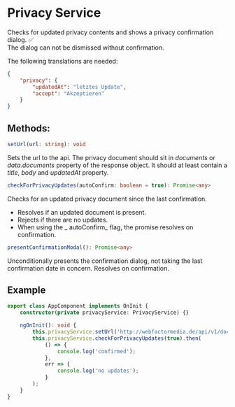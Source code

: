 # Privacy Service

Checks for updated privacy contents and shows a privacy confirmation dialog. ✅  
The dialog can not be dismissed without confirmation.

The following translations are needed:
```json
{
    "privacy": {
        "updatedAt": "letztes Update",
        "accept": "Akzeptieren"
    }
}
```

## Methods:
```typescript
setUrl(url: string): void
```
Sets the url to the api. The privacy document should sit in _documents_ or _data.documents_ property of the response object. It should at least contain a _title_, _body_ and _updatedAt_ property.

```typescript
checkForPrivacyUpdates(autoConfirm: boolean = true): Promise<any> 
```
Checks for an updated privacy document since the last confirmation. 
* Resolves if an updated document is present.
* Rejects if there are no updates.
* When using the _ autoConfirm_ flag, the promise resolves on confirmation.

```typescript
presentConfirmationModal(): Promise<any>
```
Unconditionally presents the confirmation dialog, not taking the last confirmation date in concern.
Resolves on confirmation.

## Example
```typescript
export class AppComponent implements OnInit {
    constructor(private privacyService: PrivacyService) {}

    ngOnInit(): void {
        this.privacyService.setUrl('http://webfactormedia.de/api/v1/documents');
        this.privacyService.checkForPrivacyUpdates(true).then(
            () => {
                console.log('confirmed');
            },
            err => {
                console.log('no updates');
            }
        );
    }
}
```